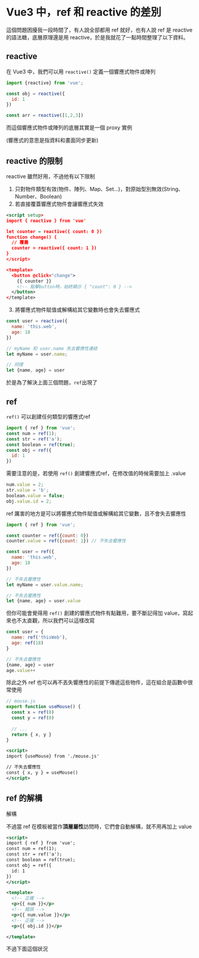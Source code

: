 # Vue3 中，ref 和 reactive 的差別
這個問題困擾我一段時間了，有人說全部都用 ref 就好，也有人說 ref 是 reactive 的語法糖，底層原理還是用 reactive，於是我就花了一點時間整理了以下資料。

## reactive
在 Vue3 中，我們可以用 `reactive()` 定義一個響應式物件或陣列
```js
import {reactive} from 'vue';

const obj = reactive({
  id: 1
})

const arr = reactive([1,2,3])
```
而這個響應式物件或陣列的底層其實是一個 proxy 實例

(響應式的意思是指資料和畫面同步更新)
## reactive 的限制
reactive 雖然好用，不過他有以下限制
1. 只對物件類型有效(物件、陣列、Map、Set...)，對原始型別無效(String、Number、Boolean)
2. 若直接覆蓋響應式物件會讓響應式失效
```xml
<script setup>
import { reactive } from 'vue'

let counter = reactive({ count: 0 })
function change() {
  // 覆蓋
  counter = reactive({ count: 1 })
}
</script>

<template>
  <button @click="change">
    {{ counter }} 
    <!-- 點擊button時，始終顯示 { "count": 0 } -->
  </button>
</template>
```
3. 將響應式物件賦值或解構給其它變數時也會失去響應式
```js
const user = reactive({
  name: 'this.web',
  age: 18
})

// myName 和 user.name 失去響應性連結
let myName = user.name;

// 同理
let {name, age} = user
```
於是為了解決上面三個問題，`ref`出現了

## ref
`ref()` 可以創建任何類型的響應式ref
```js
import { ref } from 'vue';
const num = ref(1);
const str = ref('a');
const boolean = ref(true);
const obj = ref({
  id: 1
})
```
需要注意的是，若使用 `ref()` 創建響應式ref，在修改值的時候需要加上 .value  
```js
num.value = 2;
str.value = 'b';
boolean.value = false;
obj.value.id = 2;
```
ref 厲害的地方是可以將響應式物件賦值或解構給其它變數，且不會失去響應性
```js
import { ref } from 'vue';

const counter = ref({count: 0})
counter.value = ref({count: 1}) // 不失去響應性

const user = ref({
  name: 'this.web',
  age: 18
})

// 不失去響應性
let myName = user.value.name;

// 不失去響應性
let {name, age} = user.value
```
但你可能會覺得用 `ref()` 創建的響應式物件有點難用，要不斷記得加 value，寫起來也不太直觀，所以我們可以這樣改寫
```js
const user = {
  name: ref('thisWeb'),
  age: ref(18)
}

// 不失去響應性
{name, age} = user
age.value++
```
除此之外 ref 也可以再不丟失響應性的前提下傳遞這些物件，這在組合是函數中很常使用

```js
// mouse.js
export function useMouse() {
  const x = ref(0)
  const y = ref(0)
  
  // ...
  return { x, y }
}
```
```xml
<script>
import {useMouse} from './mouse.js'

// 不失去響應性
const { x, y } = useMouse()
</script>
```

## ref 的解構
解構

不過當 ref 在模板被當作**頂層屬性**訪問時，它們會自動解構，就不用再加上 value
```xml
<script>
import { ref } from 'vue';
const num = ref(1);
const str = ref('a');
const boolean = ref(true);
const obj = ref({
  id: 1
})
</script>

<template>
  <!-- 正確 -->
  <p>{{ num }}</p>
  <!-- 錯誤 -->
  <p>{{ num.value }}</p>
  <!-- 正確 -->
  <p>{{ obj.id }}</p>

</template>
```
不過下面這個狀況